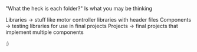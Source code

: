 "What the heck is each folder?" Is what you may be thinking

Libraries -> stuff like motor controller libraries with header files
Components -> testing libraries for use in final projects
Projects -> final projects that implement multiple components

:)